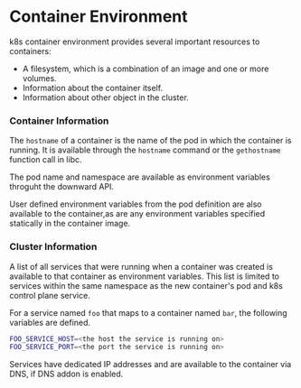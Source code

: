 # Container Environment

k8s container environment provides several important resources to containers:
- A filesystem, which is a combination of an image and one or more volumes.
- Information about the container itself.
- Information about other object in the cluster.

### Container Information

The `hostname` of a container is the name of the pod in which the container is
running. It is available through the `hostname` command or the `gethostname`
function call in libc.

The pod name and namespace are available as environment variables throguht the
downward API.

User defined environment variables from the pod definition are also available to
the container,as are any environment variables specified statically in the
container image.

### Cluster Information

A list of all services that were running when a container was created is
available to that container as environment variables. This list is limited to
services within the same namespace as the new container's pod and k8s control
plane service.

For a service named `foo` that maps to a container named `bar`, the following
variables are defined.

```bash
FOO_SERVICE_HOST=<the host the service is running on>
FOO_SERVICE_PORT=<the port the service is running on>
```

Services have dedicated IP addresses and are available to the container via DNS,
if DNS addon is enabled.
